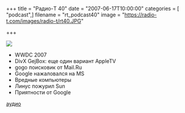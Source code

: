 +++
title = "Радио-T 40"
date = "2007-06-17T10:00:00"
categories = [ "podcast",]
filename = "rt_podcast40"
image = "https://radio-t.com/images/radio-t/rt40.JPG"

+++

![](https://radio-t.com/images/radio-t/rt40.JPG)

- WWDC 2007
- DivX GejBox: еще один вариант AppleTV
- gogo поисковик от Mail.Ru
- Google нажаловался на MS
- Вредные компьютеры
- Линус пожурил Sun
- Приятности от Google

[аудио](https://cdn.radio-t.com/rt_podcast40.mp3)
<audio src="https://cdn.radio-t.com/rt_podcast40.mp3" preload="none"></audio>